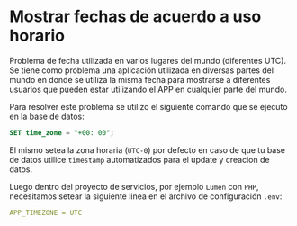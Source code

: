 # Mostrar fechas de acuerdo a uso horario

Problema de fecha utilizada en varios lugares del mundo (diferentes UTC). Se tiene como problema una aplicación
utilizada en diversas partes del mundo en donde se utiliza la misma fecha para mostrarse a diferentes usuarios
que pueden estar utilizando el APP en cualquier parte del mundo.

Para resolver este problema se utilizo el siguiente comando que se ejecuto en la base de datos:

```sql
SET time_zone = "+00: 00";
```

El mismo setea la zona horaria (```UTC-0```) por defecto en caso de que tu base de datos utilice ```timestamp```
automatizados para el update y creacion de datos.

Luego dentro del proyecto de servicios, por ejemplo ```Lumen``` con ```PHP```, necesitamos setear la siguiente linea en el
archivo de configuración ```.env```:

```yml
APP_TIMEZONE = UTC
```
